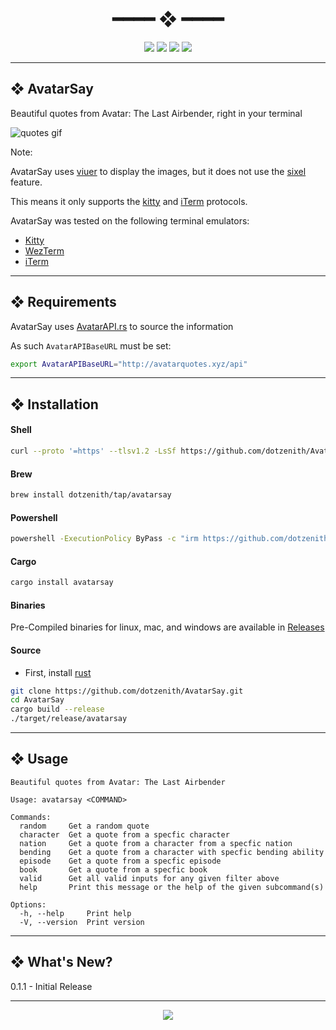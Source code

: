 <h1 align="center"> ━━━━  ❖  ━━━━ </h1>

<!-- BADGES -->
<div align="center">
   <p></p>

   <img src="https://img.shields.io/github/stars/dotzenith/AvatarSay?color=F8BD96&labelColor=302D41&style=for-the-badge">

   <img src="https://img.shields.io/github/forks/dotzenith/AvatarSay?color=DDB6F2&labelColor=302D41&style=for-the-badge">

   <img src="https://img.shields.io/github/repo-size/dotzenith/AvatarSay?color=ABE9B3&labelColor=302D41&style=for-the-badge">

   <img src="https://img.shields.io/github/commit-activity/y/dotzenith/AvatarSay?color=96CDFB&labelColor=302D41&style=for-the-badge&label=COMMITS"/>
   <br>
</div>

<p/>

---

## ❖ AvatarSay

Beautiful quotes from Avatar: The Last Airbender, right in your terminal

  <img src="https://github.com/dotzenith/dotzenith/blob/main/assets/AvatarSay/quotes.gif" alt="quotes gif">

Note:

AvatarSay uses [viuer](https://github.com/atanunq/viuer) to display the images, but it does not use the [sixel](https://github.com/saitoha/libsixel) feature.

This means it only supports the [kitty](https://sw.kovidgoyal.net/kitty/graphics-protocol/) and [iTerm](https://iterm2.com/documentation-images.html) protocols.

AvatarSay was tested on the following terminal emulators:

- [Kitty](https://sw.kovidgoyal.net/kitty/)
- [WezTerm](https://wezfurlong.org/wezterm/index.html)
- [iTerm](https://iterm2.com/)

---

## ❖ Requirements

AvatarSay uses [AvatarAPI.rs](https://github.com/dotzenith/AvatarAPI.rs) to source the information

As such `AvatarAPIBaseURL` must be set:

```sh
export AvatarAPIBaseURL="http://avatarquotes.xyz/api"
```

---

## ❖ Installation

#### Shell
```sh
curl --proto '=https' --tlsv1.2 -LsSf https://github.com/dotzenith/AvatarSay/releases/latest/download/avatarsay-installer.sh | sh
```

#### Brew
```sh
brew install dotzenith/tap/avatarsay
```

#### Powershell
```sh
powershell -ExecutionPolicy ByPass -c "irm https://github.com/dotzenith/AvatarSay/releases/latest/download/avatarsay-installer.ps1 | iex"
```

#### Cargo
```sh
cargo install avatarsay
```

#### Binaries
Pre-Compiled binaries for linux, mac, and windows are available in [Releases](https://github.com/dotzenith/AvatarSay/releases)

#### Source
- First, install [rust](https://rustup.rs/)
```sh
git clone https://github.com/dotzenith/AvatarSay.git
cd AvatarSay
cargo build --release
./target/release/avatarsay
```

---

## ❖ Usage

```
Beautiful quotes from Avatar: The Last Airbender

Usage: avatarsay <COMMAND>

Commands:
  random     Get a random quote
  character  Get a quote from a specfic character
  nation     Get a quote from a character from a specfic nation
  bending    Get a quote from a character with specfic bending ability
  episode    Get a quote from a specfic episode
  book       Get a quote from a specfic book
  valid      Get all valid inputs for any given filter above
  help       Print this message or the help of the given subcommand(s)

Options:
  -h, --help     Print help
  -V, --version  Print version
```

---

## ❖ What's New?

0.1.1 - Initial Release

---

<div align="center">

   <img src="https://img.shields.io/static/v1.svg?label=License&message=MIT&color=F5E0DC&labelColor=302D41&style=for-the-badge">

</div>
